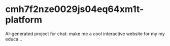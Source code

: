 # cmh7f2nze0029js04eq64xm1t-platform
AI-generated project for chat: make me a cool interactive website for my my educa...
